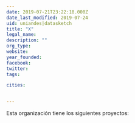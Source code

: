 ```yaml
---
date: 2019-07-21T23:22:18.000Z
date_last_modified: 2019-07-24
uid: uniandes|datasketch
title: "X"
legal_name: 
description: ""
org_type: 
website: 
year_founded: 
facebook: 
twitter: 
tags:

cities: 


---
```


Esta organización tiene los siguientes proyectos:


